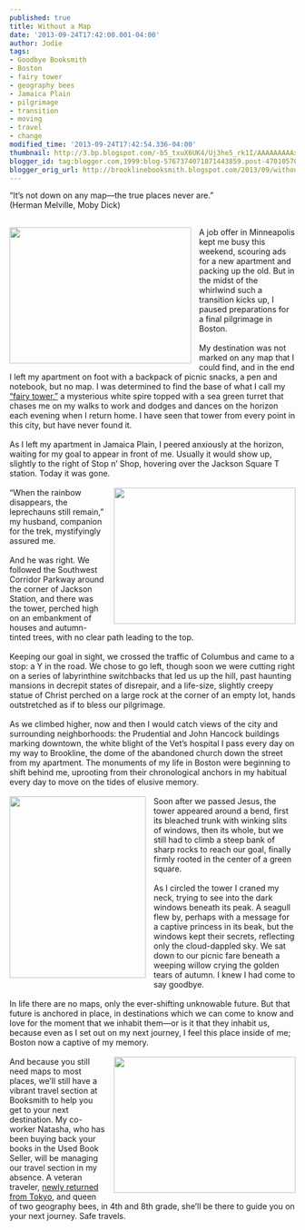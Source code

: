 ```yaml
---
published: true
title: Without a Map
date: '2013-09-24T17:42:00.001-04:00'
author: Jodie
tags:
- Goodbye Booksmith
- Boston
- fairy tower
- geography bees
- Jamaica Plain
- pilgrimage
- transition
- moving
- travel
- change
modified_time: '2013-09-24T17:42:54.336-04:00'
thumbnail: http://3.bp.blogspot.com/-b5_txuX6UK4/Uj3he5_rk1I/AAAAAAAAAxs/O9HMfNj1DYs/s72-c/IMG_9041.JPG
blogger_id: tag:blogger.com,1999:blog-5767374071871443859.post-470105701259052441
blogger_orig_url: http://brooklinebooksmith.blogspot.com/2013/09/without-map.html
---
```


“It’s not down on any map—the true places never are.”<br />(Herman Melville, Moby Dick)<br /><br /><div class="separator" style="clear: both; text-align: center;"><a href="http://3.bp.blogspot.com/-b5_txuX6UK4/Uj3he5_rk1I/AAAAAAAAAxs/O9HMfNj1DYs/s1600/IMG_9041.JPG" imageanchor="1" style="clear: left; float: left; margin-bottom: 1em; margin-right: 1em;"><img border="0" height="240" src="http://3.bp.blogspot.com/-b5_txuX6UK4/Uj3he5_rk1I/AAAAAAAAAxs/O9HMfNj1DYs/s320/IMG_9041.JPG" width="320" /></a></div>A  job offer in Minneapolis kept me busy this weekend, scouring ads for a  new apartment and packing up the old. But in the midst of the whirlwind  such a transition kicks up, I paused preparations for a final pilgrimage  in Boston.<br /><br />My destination was not marked on any map that I could  find, and in the end I left my apartment on foot with a backpack of  picnic snacks, a pen and notebook, but no map. I was determined to find  the base of what I call my <a data-mce-href="http://brooklinebooksmith.blogspot.com/2013/05/to-go-or-not-to-go.html" href="http://brooklinebooksmith.blogspot.com/2013/05/to-go-or-not-to-go.html">“fairy tower,”</a> a mysterious white spire topped with a sea green turret that chases me  on my walks to work and dodges and dances on the horizon each evening  when I return home. I have seen that tower from every point in this  city, but have never found it.<br /><br />As I left my apartment in Jamaica  Plain, I peered anxiously at the horizon, waiting for my goal to appear  in front of me. Usually it would show up, slightly to  the right of Stop n’ Shop, hovering over the Jackson Square T station.  Today it was gone.<br /><br data-mce-bogus="1" /><a href="http://2.bp.blogspot.com/-U7glv8nDkSA/Uj3k0zrSGDI/AAAAAAAAAx4/4qn4vTJZEE4/s1600/IMG_9042.JPG" imageanchor="1" style="clear: right; float: right; margin-bottom: 1em; margin-left: 1em;"><img border="0" height="240" src="http://2.bp.blogspot.com/-U7glv8nDkSA/Uj3k0zrSGDI/AAAAAAAAAx4/4qn4vTJZEE4/s320/IMG_9042.JPG" width="320" /></a>“When the rainbow disappears, the leprechauns still remain,” my husband, companion for the trek, mystifyingly assured me.<br /><br />And  he was right. We followed the Southwest Corridor Parkway around the  corner of Jackson<br />Station, and there was the tower, perched high on an  embankment of houses and autumn-tinted trees, with no clear path leading  to the top.<br /><br />Keeping our goal in sight, we crossed the traffic of  Columbus and came to a stop: a Y in the road. We chose to go left,  though soon we were cutting right on a series of labyrinthine  switchbacks that led us up the hill, past haunting mansions in decrepit  states of disrepair, and a life-size, slightly creepy statue of Christ  perched on a large rock at the corner of an empty lot, hands  outstretched as if to bless our pilgrimage.<br /><br />As we climbed higher,  now and then I would catch views of the city and surrounding  neighborhoods: the Prudential and John Hancock buildings marking  downtown, the white blight of the Vet’s hospital I pass every day on my  way to Brookline, the dome of the abandoned church down the street from  my apartment. The monuments of my life in Boston were beginning to shift  behind me, uprooting from their chronological anchors in my habitual  every day to move on the tides of elusive memory.<br /><br /><div class="separator" style="clear: both; text-align: center;"><a href="http://1.bp.blogspot.com/-q-zePNUNZVE/Uj3k96gLA_I/AAAAAAAAAyA/WckZ9JMmQwg/s1600/IMG_9050.JPG" imageanchor="1" style="clear: left; float: left; margin-bottom: 1em; margin-right: 1em;"><img border="0" height="320" src="http://1.bp.blogspot.com/-q-zePNUNZVE/Uj3k96gLA_I/AAAAAAAAAyA/WckZ9JMmQwg/s320/IMG_9050.JPG" width="240" /></a></div>Soon  after we passed Jesus, the tower appeared around a bend, first its  bleached trunk with winking slits of windows, then its whole, but we  still had to climb a steep bank of sharp rocks to reach our goal,  finally firmly rooted in the center of a green square.<br /><br />As I circled  the tower I craned my neck, trying to see into the dark windows beneath  its peak. A seagull flew by, perhaps with a message for a captive  princess in its beak, but the windows kept their secrets, reflecting  only the cloud-dappled sky. We sat down to our picnic fare beneath a  weeping willow crying the golden tears of autumn. I knew I had come to  say goodbye.<br /><br />In life there are no maps, only the ever-shifting  unknowable future. But that future is anchored in place, in destinations  which we can come to know and love for the moment that we inhabit  them—or is it that they inhabit us, because even as I set out on my next  journey, I feel this place inside of me; Boston now a captive of my  memory.<br /><br /><div class="separator" style="clear: both; text-align: center;"><a href="http://2.bp.blogspot.com/-03AUtdHcA00/Uj3lH0KdMcI/AAAAAAAAAyI/wrtJwpa3zTU/s1600/IMG_8913.JPG" imageanchor="1" style="clear: right; float: right; margin-bottom: 1em; margin-left: 1em;"><img border="0" height="240" src="http://2.bp.blogspot.com/-03AUtdHcA00/Uj3lH0KdMcI/AAAAAAAAAyI/wrtJwpa3zTU/s320/IMG_8913.JPG" width="320" /></a></div>And because you still need maps to most places, we’ll still have a vibrant travel section at Booksmith to  help you get to your next destination. My co-worker Natasha, who has  been buying back your books in the Used Book Seller, will be managing  our travel section in my absence. A veteran traveler, <a data-mce-href="http://brooklinebooksmith.blogspot.com/2013/09/bookstore-tourism-tokyo-edition.html" href="http://brooklinebooksmith.blogspot.com/2013/09/bookstore-tourism-tokyo-edition.html">newly returned from Tokyo</a>, and queen of two geography bees, in 4th and 8th grade, she’ll be there to guide you on your next journey. Safe travels.